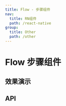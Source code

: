 ```yaml
---
title: Flow - 步骤组件
nav:
  title: RN组件
  path: /react-native
group:
  title: Other
  path: /other
---
```


# Flow 步骤组件

## 效果演示

## API
